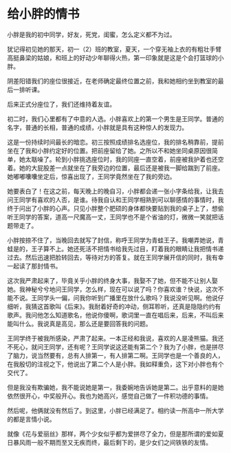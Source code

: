 # 给小胖的情书

小胖是我的初中同学，好友，死党，闺蜜，怎么定义都不为过。 

犹记得初见她的那天，初一（2）班的教室，夏天，一个穿无袖上衣的有粗壮手臂高挺鼻梁的姑娘，和班上的好动少年聊得火热，第一印象就是这是个会打篮球的小胖。 

阴差阳错我们的座位很接近，在老师确定最终位置之前，我和她相约坐到教室的最后一排听课。 

后来正式分座位了，我们还维持着友谊。 

初二时，我们心里都有了中意的人选。小胖喜欢上的第一个男生是王同学。普通的名字，普通的长相，普通的成绩，小胖就是具有这种惊人的发现力。 

这是一份持续时间最长的暗恋。初三按照成绩排名选座位，我的排名稍靠前，提前坐在了我和小胖约定好的位置。把前座留给了她。之所以不和她坐同桌原因很简单，她太聒噪了。轮到小胖挑选座位时，我的同座一直空着，前座被我护着也还空着。她的大屁股差一点就坐在了我旁边的位置，最后还是被我一脚给踹到了前座。她嘟嘟囔囔坐定后，惊喜出现了，王同学竟然坐在了我的旁边。 

她要表白了！在这之前，每天晚上的晚自习，小胖都会递一张小字条给我，让我去问王同学有喜欢的人否，是谁。待我自认和王同学相熟到可以聊感情的事情时，我终于问出了小胖的心声。只见小胖整个肥硕的身体都快要贴到我的桌子上了，想偷听王同学的答案，道高一尺魔高一丈，王同学也不是个省油的灯，微微一笑就把话题带走了。 

小胖按捺不住了，当晚回去就写了封信，称呼王同学为青蛙王子。我嘲弄她说，青蛙是的，王子算不上。她还死活不把情书给我先过目，盯着我的眼睛让我把情书递过去。然后迅速把脸转回去，等待对方的答复。就在王同学展开信的同时，我有幸一起读了那封情书。 

这次我严肃起来了，毕竟关乎小胖的终身大事，我娶不了她，但不能不让别人娶她。我神秘兮兮地问王同学，怎么样，现在可以说了吗？你喜欢谁？快说，这次不能不说。王同学头一偏，问我你听到广播里在放什么歌吗？我说没听见啊。他说仔细听，我猜这首歌叫《后来》。我耐着好奇的冲动，侧耳聆听，还真是隐隐约约有歌声。我问他怎么知道歌名，他说你傻啊，歌词里一直在唱后来，后来，不叫后来能叫什么。我说真是高见，那么还是要回答我的问题。 

王同学终于被我所感染，严肃了起来。一本正经和我说，喜欢的人是凌熊猫。我还不死心，就问王同学，还有呢？王同学说这还能有第二个？我为了小胖，也是拼尽了脑力，说当然要有，总有人排第一，有人排第二啊。王同学也是一个善良的人，在我殷切的注视之下，他说出了第二个人是小胖。我如释重负，这下对小胖也有个交代了。 

但是我没有欺骗她，我不能说她是第一，我委婉地告诉她是第二。出乎意料的是她依然很开心，中奖般开心。我也为她高兴，感觉自己做了一件积功德的事情。 

然后呢，他俩就没有然后了。到这里，小胖已经满足了。相约读一所高中一所大学的都是言情小说。 

就像《花与爱丽丝》那样，两个少女似乎都为爱拼尽了全力，但是那所谓的爱如夏日暴风雨一般不期而至又无疾而终，最后剩下的，是少女们之间铁铁的友情。